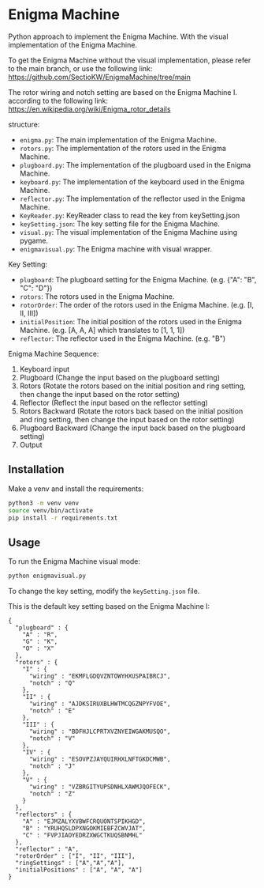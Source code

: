 # Enigma Machine
Python approach to implement the Enigma Machine. With the visual implementation of the Enigma Machine.

To get the Enigma Machine without the visual implementation, please refer to the main branch, or use the following link:
https://github.com/SectioKW/EnigmaMachine/tree/main

The rotor wiring and notch setting are based on the Enigma Machine I.
according to the following link: https://en.wikipedia.org/wiki/Enigma_rotor_details

structure:
- `enigma.py`: The main implementation of the Enigma Machine.
- `rotors.py`: The implementation of the rotors used in the Enigma Machine.
- `plugboard.py`: The implementation of the plugboard used in the Enigma Machine.
- `keyboard.py`: The implementation of the keyboard used in the Enigma Machine.
- `reflector.py`: The implementation of the reflector used in the Enigma Machine.
- `KeyReader.py`: KeyReader class to read the key from keySetting.json
- `keySetting.json`: The key setting file for the Enigma Machine.
- `visual.py`: The visual implementation of the Enigma Machine using pygame.
- `enigmavisual.py`: The Enigma machine with visual wrapper.

Key Setting:
- `plugboard`: The plugboard setting for the Enigma Machine. (e.g. {"A": "B", "C": "D"})
- `rotors`: The rotors used in the Enigma Machine. 
- `rotorOrder`: The order of the rotors used in the Enigma Machine. (e.g. [I, II, III])
- `initialPosition`: The initial position of the rotors used in the Enigma Machine. (e.g. [A, A, A] which translates to [1, 1, 1])
- `reflector`: The reflector used in the Enigma Machine. (e.g. "B")

Enigma Machine Sequence:
1. Keyboard input
2. Plugboard (Change the input based on the plugboard setting)
3. Rotors (Rotate the rotors based on the initial position and ring setting, then change the input based on the rotor setting)
4. Reflector (Reflect the input based on the reflector setting)
5. Rotors Backward (Rotate the rotors back based on the initial position and ring setting, then change the input based on the rotor setting)
6. Plugboard Backward (Change the input back based on the plugboard setting)
7. Output


## Installation
Make a venv and install the requirements:
```bash
python3 -m venv venv
source venv/bin/activate
pip install -r requirements.txt
```


## Usage
To run the Enigma Machine visual mode:
```bash
python enigmavisual.py
```

To change the key setting, modify the `keySetting.json` file.

This is the default key setting based on the Enigma Machine I:
```
{
  "plugboard" : {
    "A" : "R",
    "G" : "K",
    "O" : "X"
  },
  "rotors" : {
    "I" : {
      "wiring" : "EKMFLGDQVZNTOWYHXUSPAIBRCJ",
      "notch" : "Q"
    },
    "II" : {
      "wiring" : "AJDKSIRUXBLHWTMCQGZNPYFVOE",
      "notch" : "E"
    },
    "III" : {
      "wiring" : "BDFHJLCPRTXVZNYEIWGAKMUSQO",
      "notch" : "V"
    },
    "IV" : {
      "wiring" : "ESOVPZJAYQUIRHXLNFTGKDCMWB",
      "notch" : "J"
    },
    "V" : {
      "wiring" : "VZBRGITYUPSDNHLXAWMJQOFECK",
      "notch" : "Z"
    }
  },
  "reflectors" : {
    "A" : "EJMZALYXVBWFCRQUONTSPIKHGD",
    "B" : "YRUHQSLDPXNGOKMIEBFZCWVJAT",
    "C" : "FVPJIAOYEDRZXWGCTKUQSBNMHL"
  },
  "reflector" : "A",
  "rotorOrder" : ["I", "II", "III"],
  "ringSettings" : ["A","A","A"],
  "initialPositions" : ["A", "A", "A"]
}
```